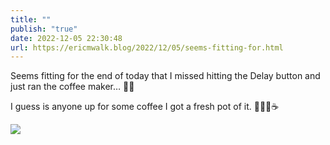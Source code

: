 ```yaml
---
title: ""
publish: "true"
date: 2022-12-05 22:30:48
url: https://ericmwalk.blog/2022/12/05/seems-fitting-for.html
---
```


Seems fitting for the end of today that I missed hitting the Delay button and just ran the coffee maker… 🤦‍♂️

I guess is anyone up for some coffee I got a fresh pot of it. 🤷🏻‍♂️☕️


![](https://ericmwalk.blog/uploads/2022/09a6dc69d7.jpg)